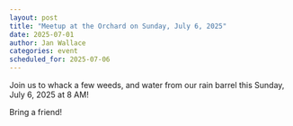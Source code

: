```yaml
---
layout: post
title: "Meetup at the Orchard on Sunday, July 6, 2025"
date: 2025-07-01
author: Jan Wallace
categories: event
scheduled_for: 2025-07-06
---
```

Join us to whack a few weeds, and water from our rain barrel this Sunday, July 6, 2025 at 8 AM! 

Bring a friend!
